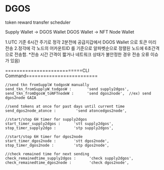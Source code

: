 # DGOS
 token reward transfer scheduler

Supply Wallet -> DGOS Wallet 
DGOS Wallet -> NFT Node Wallet

1.UTC 기준 6시간 주기로 정각 2분전에 공급지갑에서 DGOS Wallet 으로 토큰 미리 전송
2.정각에 각 노드의 어카운트ID 를 기준으로 알파벳순으로 정렬된 노드에 6초간격으로 전송함.
*전송 시간 간격이 짧거나 네트워크 상태가 불안정한 경우 전송 오류 이슈가 있음)

===========================CLI Command=========================

    //send tkn fromSupplW todgosW manually
    send_tkn_fromSupplyW_todgosW :       'send supply2dgos', 
    send_tkn_fromDgosW_toNFTnodeW :      'send dgos2node',  //ex) send dgos2node GAIA 
    
    //send tokens at once for past days until current time 
    send_dgos2node_atonce :         'send atoncedgos2node',

    //start/stop 6H timer for supply2dgos
    start_timer_supply2dgos :      'stt supply2dgos',  
    stop_timer_supply2dgo :        'stp supply2dgos',

    //start/stop 6H timer for dgos2node
    start_timer_dgos2node :        'stt dgos2node',
    stop_timer_dgos2node :         'stp dgos2node',   

    //check remained time for next sending
    check_remainedtime_supply2dgos :      'check supply2dgos',
    check_remainedtime_dgos2node :        'check dgos2node',   
